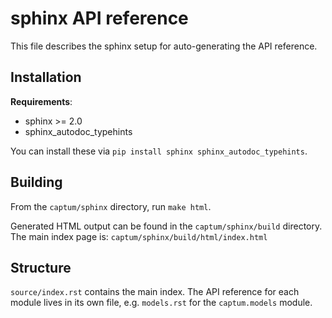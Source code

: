 # sphinx API reference

This file describes the sphinx setup for auto-generating the API reference.


## Installation

**Requirements**:
- sphinx >= 2.0
- sphinx_autodoc_typehints

You can install these via `pip install sphinx sphinx_autodoc_typehints`.


## Building

From the `captum/sphinx` directory, run `make html`.

Generated HTML output can be found in the `captum/sphinx/build` directory. The main index page is: `captum/sphinx/build/html/index.html`


## Structure

`source/index.rst` contains the main index. The API reference for each module lives in its own file, e.g. `models.rst` for the `captum.models` module.
